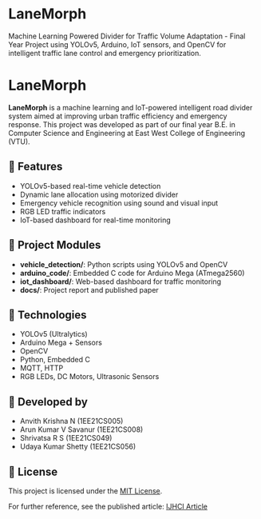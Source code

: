 # LaneMorph
Machine Learning Powered Divider for Traffic Volume Adaptation - Final Year Project using YOLOv5, Arduino, IoT sensors, and OpenCV for intelligent traffic lane control and emergency prioritization.

# LaneMorph

**LaneMorph** is a machine learning and IoT-powered intelligent road divider system aimed at improving urban traffic efficiency and emergency response. This project was developed as part of our final year B.E. in Computer Science and Engineering at East West College of Engineering (VTU).

## 🧠 Features
- YOLOv5-based real-time vehicle detection
- Dynamic lane allocation using motorized divider
- Emergency vehicle recognition using sound and visual input
- RGB LED traffic indicators
- IoT-based dashboard for real-time monitoring

## 📂 Project Modules
- **vehicle_detection/**: Python scripts using YOLOv5 and OpenCV
- **arduino_code/**: Embedded C code for Arduino Mega (ATmega2560)
- **iot_dashboard/**: Web-based dashboard for traffic monitoring
- **docs/**: Project report and published paper

## 🔧 Technologies
- YOLOv5 (Ultralytics)
- Arduino Mega + Sensors
- OpenCV
- Python, Embedded C
- MQTT, HTTP
- RGB LEDs, DC Motors, Ultrasonic Sensors

## 🏫 Developed by
- Anvith Krishna N (1EE21CS005)
- Arun Kumar V Savanur (1EE21CS008)
- Shrivatsa R S (1EE21CS049)
- Udaya Kumar Shetty (1EE21CS056)

## 📝 License

This project is licensed under the [MIT License](./LICENSE).

For further reference, see the published article: [IJHCI Article](https://milestoneresearch.in/JOURNALS/index.php/IJHCI/article/view/163/164)
